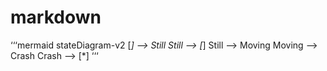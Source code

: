 # markdown

‘‘‘mermaid
stateDiagram-v2
[*] --> Still
Still --> [*]
Still --> Moving
Moving --> Crash
Crash --> [*]
‘‘‘
